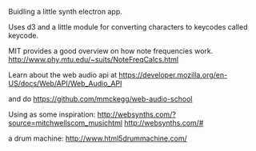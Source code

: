 Buidling a little synth electron app.

Uses d3 and a little module for converting characters to keycodes called keycode.



MIT provides a good overview on how note frequencies work. http://www.phy.mtu.edu/~suits/NoteFreqCalcs.html


Learn about the web audio api at https://developer.mozilla.org/en-US/docs/Web/API/Web_Audio_API

and do https://github.com/mmckegg/web-audio-school


Using as some inspiration:
http://websynths.com/?source=mitchwellscom_musichtml
http://websynths.com/#


a drum machine:
http://www.html5drummachine.com/
